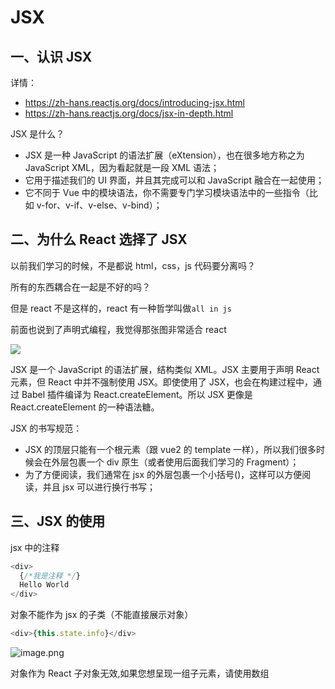 # JSX
## 一、认识 JSX

详情：

- https://zh-hans.reactjs.org/docs/introducing-jsx.html
- https://zh-hans.reactjs.org/docs/jsx-in-depth.html

JSX 是什么？

- JSX 是一种 JavaScript 的语法扩展（eXtension），也在很多地方称之为 JavaScript XML，因为看起就是一段 XML 语法；
- 它用于描述我们的 UI 界面，并且其完成可以和 JavaScript 融合在一起使用；
- 它不同于 Vue 中的模块语法，你不需要专门学习模块语法中的一些指令（比如 v-for、v-if、v-else、v-bind）；

## 二、为什么 React 选择了 JSX

以前我们学习的时候，不是都说 html，css，js 代码要分离吗？

所有的东西耦合在一起是不好的吗？

但是 react 不是这样的，react 有一种哲学叫做`all in js`

前面也说到了声明式编程，我觉得那张图非常适合 react

![](https://img11.360buyimg.com/ddimg/jfs/t1/78488/2/17033/218092/6142b204E568116f5/690af293487b7b88.png)

JSX 是一个 JavaScript 的语法扩展，结构类似 XML。JSX 主要用于声明 React 元素，但 React 中并不强制使用 JSX。即使使用了 JSX，也会在构建过程中，通过 Babel 插件编译为 React.createElement。所以 JSX 更像是 React.createElement 的一种语法糖。


JSX 的书写规范：

- JSX 的顶层只能有一个根元素（跟 vue2 的 template 一样），所以我们很多时候会在外层包裹一个 div 原生（或者使用后面我们学习的 Fragment）；
- 为了方便阅读，我们通常在 jsx 的外层包裹一个小括号()，这样可以方便阅读，并且 jsx 可以进行换行书写；

## 三、JSX 的使用

jsx 中的注释

```js
<div>
  {/*我是注释 */}
  Hello World
</div>
```

对象不能作为 jsx 的子类（不能直接展示对象）

```js
<div>{this.state.info}</div>
```

![image.png](https://img13.360buyimg.com/ddimg/jfs/t1/203536/14/7128/7284/61455341Ef05d0f7c/0e949b80ca93c41f.png)

对象作为 React 子对象无效,如果您想呈现一组子元素，请使用数组

